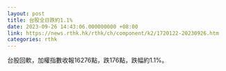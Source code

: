 ```yaml
---
layout: post
title: 台股全日跌約1.1%
date: 2023-09-26 14:43:06.000000000 +08:00
link: https://news.rthk.hk/rthk/ch/component/k2/1720122-20230926.htm
categories: rthk
---
```


台股回軟，加權指數收報16276點，跌176點，跌幅約1.1%。
